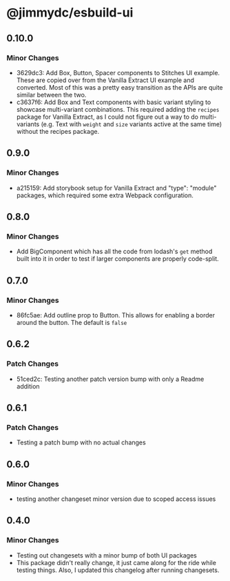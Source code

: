 # @jimmydc/esbuild-ui

## 0.10.0

### Minor Changes

- 3629dc3: Add Box, Button, Spacer components to Stitches UI example. These are copied over from the Vanilla Extract UI example and converted. Most of this was a pretty easy transition as the APIs are quite similar between the two.
- c3637f6: Add Box and Text components with basic variant styling to showcase multi-variant combinations. This required adding the `recipes` package for Vanilla Extract, as I could not figure out a way to do multi-variants (e.g. Text with `weight` and `size` variants active at the same time) without the recipes package.

## 0.9.0

### Minor Changes

- a215159: Add storybook setup for Vanilla Extract and "type": "module" packages, which required some extra Webpack configuration.

## 0.8.0

### Minor Changes

- Add BigComponent which has all the code from lodash's `get` method built into it in order to test if larger components are properly code-split.

## 0.7.0

### Minor Changes

- 86fc5ae: Add outline prop to Button. This allows for enabling a border around the button. The default is `false`

## 0.6.2

### Patch Changes

- 51ced2c: Testing another patch version bump with only a Readme addition

## 0.6.1

### Patch Changes

- Testing a patch bump with no actual changes

## 0.6.0

### Minor Changes

- testing another changeset minor version due to scoped access issues

## 0.4.0

### Minor Changes

- Testing out changesets with a minor bump of both UI packages
- This package didn't really change, it just came along for the ride while testing things. Also, I updated this changelog after running changesets.
